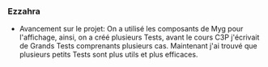 ### Ezzahra
- Avancement sur le projet: On a utilisé les composants de Myg pour l'affichage, ainsi, on a créé plusieurs Tests, avant le cours C3P j'écrivait de Grands Tests comprenants plusieurs cas. Maintenant j'ai trouvé que plusieurs petits Tests sont plus utils et plus efficaces.
 

